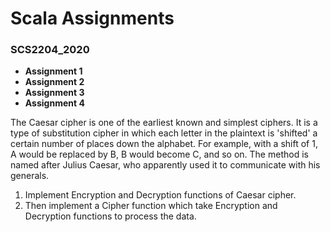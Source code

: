 # Scala Assignments
### SCS2204_2020


- **Assignment 1**
- **Assignment 2**
- **Assignment 3**
- **Assignment 4**

The Caesar cipher is one of the earliest known and simplest ciphers. It is a type of substitution cipher in which each letter in the plaintext is 'shifted' a certain number of places down the alphabet. For example, with a shift of 1, A would be replaced by B, B would become C, and so on. The method is named after Julius Caesar, who apparently used it to communicate with his generals.
1. Implement Encryption and Decryption functions of Caesar cipher.
2. Then implement a Cipher function which take Encryption and Decryption functions to process the data.




